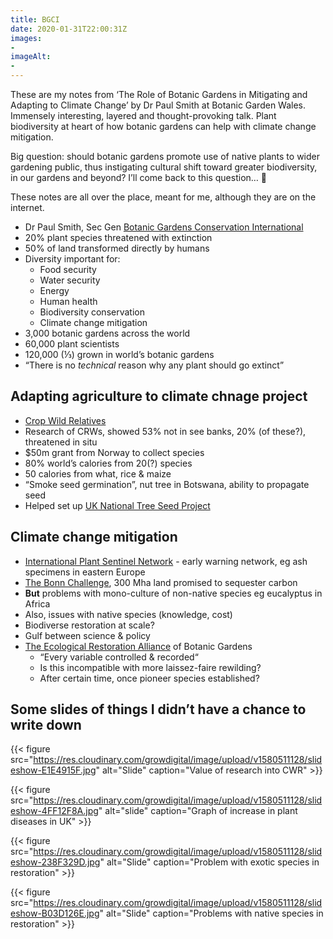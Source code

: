 ```yaml
---
title: BGCI
date: 2020-01-31T22:00:31Z
images:
- 
imageAlt:
- 
---
```


These are my notes from ‘The Role of Botanic Gardens in Mitigating and Adapting to Climate Change’ by Dr Paul Smith at Botanic Garden Wales. Immensely interesting, layered and thought-provoking talk. Plant biodiversity at heart of how botanic gardens can help with climate change mitigation.

Big question: should botanic gardens promote use of native plants to wider gardening public, thus instigating cultural shift toward greater biodiversity, in our gardens and beyond? I’ll come back to this question… 🤔

These notes are all over the place, meant for me, although they are on the internet.

* Dr Paul Smith, Sec Gen [Botanic Gardens Conservation International](https://www.bgci.org)
* 20% plant species threatened with extinction
* 50% of land transformed directly by humans
* Diversity important for:
  * Food security
  * Water security
  * Energy
  * Human health
  * Biodiversity conservation
  * Climate change mitigation
* 3,000 botanic gardens across the world
* 60,000 plant scientists
* 120,000 (⅓) grown in world’s botanic gardens
* “There is no _technical_ reason why any plant should go extinct”

## Adapting agriculture to climate chnage project

* [Crop Wild Relatives](https://www.bgci.org)
* Research of CRWs, showed 53% not in see banks, 20% (of these?), threatened in situ
* $50m grant from Norway to collect species
* 80% world’s calories from 20(?) species
* 50 calories from what, rice & maize
* “Smoke seed germination”, nut tree in Botswana, ability to propagate seed
* Helped set up [UK National Tree Seed Project](https://www.kew.org/science/our-science/projects/uk-national-tree-seed-project)

## Climate change mitigation

* [International Plant Sentinel Network](https://www.plantsentinel.org) - early warning network, eg ash specimens in eastern Europe
* [The Bonn Challenge](https://www.bonnchallenge.org), 300 Mha land promised to sequester carbon
* **But** problems with mono-culture of non-native species eg eucalyptus in Africa
* Also, issues with native species (knowledge, cost)
* Biodiverse restoration at scale?
* Gulf between science & policy
* [The Ecological Restoration Alliance](https://www.bgci.org/our-work/projects-and-case-studies/ecological-restoration-alliance-of-botanic-gardens/) of Botanic Gardens 
  * “Every variable controlled & recorded“
  * Is this incompatible with more laissez-faire rewilding?
  * After certain time, once pioneer species established?

## Some slides of things I didn’t have a chance to write down

{{< figure src="https://res.cloudinary.com/growdigital/image/upload/v1580511128/slideshow-E1E4915F.jpg" alt="Slide" caption="Value of research into CWR" >}}

{{< figure src="https://res.cloudinary.com/growdigital/image/upload/v1580511128/slideshow-4FF12F8A.jpg" alt="slide" caption="Graph of increase in plant diseases in UK" >}}

{{< figure src="https://res.cloudinary.com/growdigital/image/upload/v1580511128/slideshow-238F329D.jpg" alt="Slide" caption="Problem with exotic species in restoration" >}}

{{< figure src="https://res.cloudinary.com/growdigital/image/upload/v1580511128/slideshow-B03D126E.jpg" alt="Slide" caption="Problems with native species in restoration" >}}
